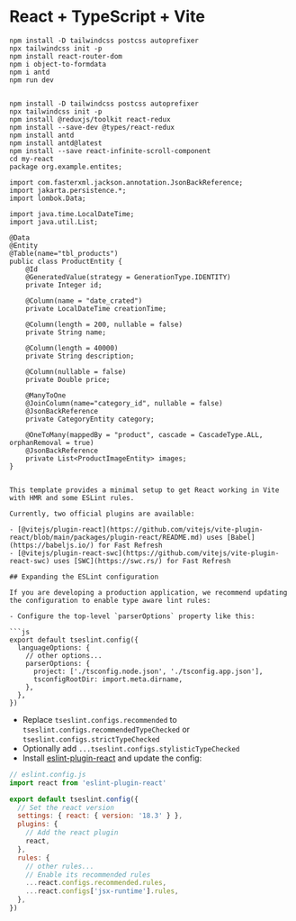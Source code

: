 # React + TypeScript + Vite

```
npm install -D tailwindcss postcss autoprefixer
npx tailwindcss init -p
npm install react-router-dom
npm i object-to-formdata
npm i antd
npm run dev


npm install -D tailwindcss postcss autoprefixer
npx tailwindcss init -p
npm install @reduxjs/toolkit react-redux
npm install --save-dev @types/react-redux
npm install antd
npm install antd@latest
npm install --save react-infinite-scroll-component
cd my-react
package org.example.entites;

import com.fasterxml.jackson.annotation.JsonBackReference;
import jakarta.persistence.*;
import lombok.Data;

import java.time.LocalDateTime;
import java.util.List;

@Data
@Entity
@Table(name="tbl_products")
public class ProductEntity {
    @Id
    @GeneratedValue(strategy = GenerationType.IDENTITY)
    private Integer id;

    @Column(name = "date_crated")
    private LocalDateTime creationTime;

    @Column(length = 200, nullable = false)
    private String name;

    @Column(length = 40000)
    private String description;

    @Column(nullable = false)
    private Double price;

    @ManyToOne
    @JoinColumn(name="category_id", nullable = false)
    @JsonBackReference
    private CategoryEntity category;

    @OneToMany(mappedBy = "product", cascade = CascadeType.ALL, orphanRemoval = true)
    @JsonBackReference
    private List<ProductImageEntity> images;
}


This template provides a minimal setup to get React working in Vite with HMR and some ESLint rules.

Currently, two official plugins are available:

- [@vitejs/plugin-react](https://github.com/vitejs/vite-plugin-react/blob/main/packages/plugin-react/README.md) uses [Babel](https://babeljs.io/) for Fast Refresh
- [@vitejs/plugin-react-swc](https://github.com/vitejs/vite-plugin-react-swc) uses [SWC](https://swc.rs/) for Fast Refresh

## Expanding the ESLint configuration

If you are developing a production application, we recommend updating the configuration to enable type aware lint rules:

- Configure the top-level `parserOptions` property like this:

```js
export default tseslint.config({
  languageOptions: {
    // other options...
    parserOptions: {
      project: ['./tsconfig.node.json', './tsconfig.app.json'],
      tsconfigRootDir: import.meta.dirname,
    },
  },
})
```

- Replace `tseslint.configs.recommended` to `tseslint.configs.recommendedTypeChecked` or `tseslint.configs.strictTypeChecked`
- Optionally add `...tseslint.configs.stylisticTypeChecked`
- Install [eslint-plugin-react](https://github.com/jsx-eslint/eslint-plugin-react) and update the config:

```js
// eslint.config.js
import react from 'eslint-plugin-react'

export default tseslint.config({
  // Set the react version
  settings: { react: { version: '18.3' } },
  plugins: {
    // Add the react plugin
    react,
  },
  rules: {
    // other rules...
    // Enable its recommended rules
    ...react.configs.recommended.rules,
    ...react.configs['jsx-runtime'].rules,
  },
})
```
